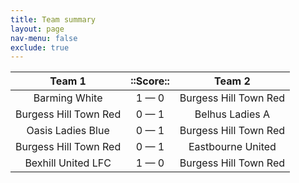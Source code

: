 ```yaml
---
title: Team summary
layout: page
nav-menu: false
exclude: true
---
```




|        Team 1         |  ::Score::  |        Team 2         |
|:---------------------:|:-----------:|:---------------------:|
|     Barming White     | 1 &mdash; 0 | Burgess Hill Town Red |
| Burgess Hill Town Red | 0 &mdash; 1 |    Belhus Ladies A    |
|   Oasis Ladies Blue   | 0 &mdash; 1 | Burgess Hill Town Red |
| Burgess Hill Town Red | 0 &mdash; 1 |   Eastbourne United   |
|  Bexhill United LFC   | 1 &mdash; 0 | Burgess Hill Town Red |

 <br /><br /><br />